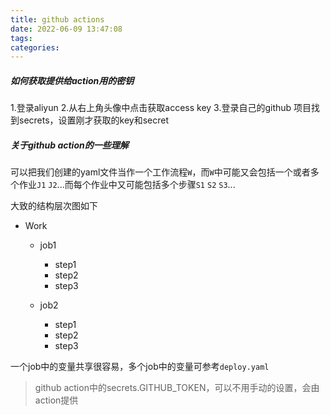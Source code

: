 ```yaml
---
title: github actions
date: 2022-06-09 13:47:08
tags:
categories:
---
```


##### 如何获取提供给action用的密钥

1.登录aliyun
2.从右上角头像中点击获取access key
3.登录自己的github 项目找到secrets，设置刚才获取的key和secret

##### 关于github action的一些理解

可以把我们创建的yaml文件当作一个工作流程`W`，而`W`中可能又会包括一个或者多个作业`J1` `J2`...而每个作业中又可能包括多个步骤`S1` `S2` `S3`...

大致的结构层次图如下

- Work
  - job1
    - step1
    - step2
    - step3

  - job2
    - step1
    - step2
    - step3

一个job中的变量共享很容易，多个job中的变量可参考`deploy.yaml`

> github action中的secrets.GITHUB_TOKEN，可以不用手动的设置，会由action提供



